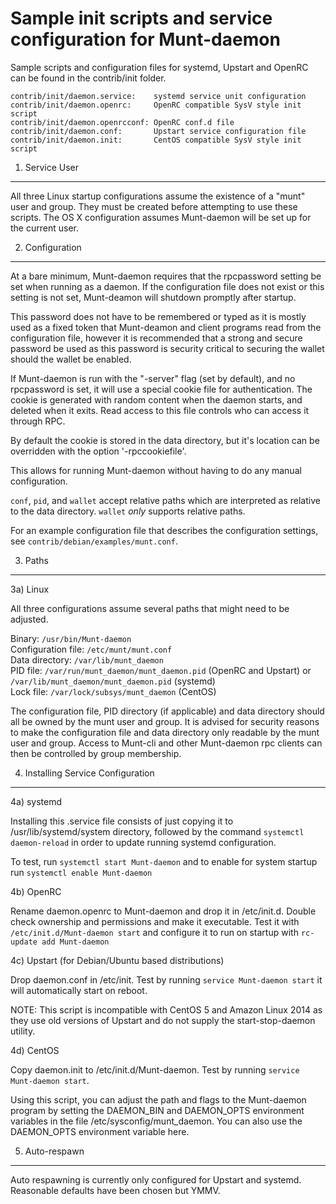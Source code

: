 Sample init scripts and service configuration for Munt-daemon
==========================================================

Sample scripts and configuration files for systemd, Upstart and OpenRC
can be found in the contrib/init folder.

    contrib/init/daemon.service:    systemd service unit configuration
    contrib/init/daemon.openrc:     OpenRC compatible SysV style init script
    contrib/init/daemon.openrcconf: OpenRC conf.d file
    contrib/init/daemon.conf:       Upstart service configuration file
    contrib/init/daemon.init:       CentOS compatible SysV style init script

1. Service User
---------------------------------

All three Linux startup configurations assume the existence of a "munt" user
and group.  They must be created before attempting to use these scripts.
The OS X configuration assumes Munt-daemon will be set up for the current user.

2. Configuration
---------------------------------

At a bare minimum, Munt-daemon requires that the rpcpassword setting be set
when running as a daemon.  If the configuration file does not exist or this
setting is not set, Munt-deamon will shutdown promptly after startup.

This password does not have to be remembered or typed as it is mostly used
as a fixed token that Munt-deamon and client programs read from the configuration
file, however it is recommended that a strong and secure password be used
as this password is security critical to securing the wallet should the
wallet be enabled.

If Munt-daemon is run with the "-server" flag (set by default), and no rpcpassword is set,
it will use a special cookie file for authentication. The cookie is generated with random
content when the daemon starts, and deleted when it exits. Read access to this file
controls who can access it through RPC.

By default the cookie is stored in the data directory, but it's location can be overridden
with the option '-rpccookiefile'.

This allows for running Munt-daemon without having to do any manual configuration.

`conf`, `pid`, and `wallet` accept relative paths which are interpreted as
relative to the data directory. `wallet` *only* supports relative paths.

For an example configuration file that describes the configuration settings,
see `contrib/debian/examples/munt.conf`.

3. Paths
---------------------------------

3a) Linux

All three configurations assume several paths that might need to be adjusted.

Binary:              `/usr/bin/Munt-daemon`  
Configuration file:  `/etc/munt/munt.conf`  
Data directory:      `/var/lib/munt_daemon`  
PID file:            `/var/run/munt_daemon/munt_daemon.pid` (OpenRC and Upstart) or `/var/lib/munt_daemon/munt_daemon.pid` (systemd)  
Lock file:           `/var/lock/subsys/munt_daemon` (CentOS)  

The configuration file, PID directory (if applicable) and data directory
should all be owned by the munt user and group.  It is advised for security
reasons to make the configuration file and data directory only readable by the
munt user and group.  Access to Munt-cli and other Munt-daemon rpc clients
can then be controlled by group membership.

4. Installing Service Configuration
-----------------------------------

4a) systemd

Installing this .service file consists of just copying it to
/usr/lib/systemd/system directory, followed by the command
`systemctl daemon-reload` in order to update running systemd configuration.

To test, run `systemctl start Munt-daemon` and to enable for system startup run
`systemctl enable Munt-daemon`

4b) OpenRC

Rename daemon.openrc to Munt-daemon and drop it in /etc/init.d.  Double
check ownership and permissions and make it executable.  Test it with
`/etc/init.d/Munt-daemon start` and configure it to run on startup with
`rc-update add Munt-daemon`

4c) Upstart (for Debian/Ubuntu based distributions)

Drop daemon.conf in /etc/init.  Test by running `service Munt-daemon start`
it will automatically start on reboot.

NOTE: This script is incompatible with CentOS 5 and Amazon Linux 2014 as they
use old versions of Upstart and do not supply the start-stop-daemon utility.

4d) CentOS

Copy daemon.init to /etc/init.d/Munt-daemon. Test by running `service Munt-daemon start`.

Using this script, you can adjust the path and flags to the Munt-daemon program by
setting the DAEMON_BIN and DAEMON_OPTS environment variables in the file
/etc/sysconfig/munt_daemon. You can also use the DAEMON_OPTS environment variable here.

5. Auto-respawn
-----------------------------------

Auto respawning is currently only configured for Upstart and systemd.
Reasonable defaults have been chosen but YMMV.

